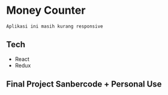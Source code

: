 # Money Counter

`Aplikasi ini masih kurang responsive`

## Tech

- React
- Redux

## Final Project Sanbercode + Personal Use
